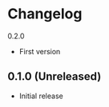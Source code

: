 Changelog
=========

0.2.0
- First version

0.1.0 (Unreleased)
------------------
- Initial release
